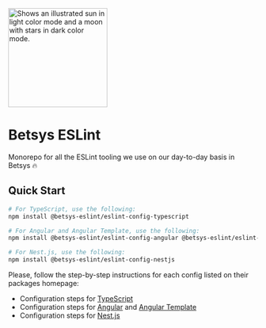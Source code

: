 <picture>
  <source media="(prefers-color-scheme: dark)" srcset="https://user-images.githubusercontent.com/19550608/189107427-33501040-d335-4081-a339-0532a88cc5be.svg">
  <source media="(prefers-color-scheme: light)" srcset="https://user-images.githubusercontent.com/19550608/189107408-a7845b2c-1256-4489-8de5-2891b60f7b16.svg">
  <img width="200px" alt="Shows an illustrated sun in light color mode and a moon with stars in dark color mode." src="https://user-images.githubusercontent.com/19550608/189107408-a7845b2c-1256-4489-8de5-2891b60f7b16.svg">
</picture>

# Betsys ESLint

Monorepo for all the ESLint tooling we use on our day-to-day basis in Betsys :fire:

## Quick Start

```bash
# For TypeScript, use the following:
npm install @betsys-eslint/eslint-config-typescript

# For Angular and Angular Template, use the following:
npm install @betsys-eslint/eslint-config-angular @betsys-eslint/eslint-config-angular-template

# For Nest.js, use the following:
npm install @betsys-eslint/eslint-config-nestjs
```

Please, follow the step-by-step instructions for each config listed on their packages homepage:
- Configuration steps for [TypeScript](https://github.com/betsys-com/betsys-eslint/tree/main/packages/eslint-config-typescript)
- Configuration steps for [Angular](https://github.com/betsys-com/betsys-eslint/tree/main/packages/eslint-config-angular) and [Angular Template](https://github.com/betsys-com/betsys-eslint/tree/main/packages/eslint-config-angular-template)
- Configuration steps for [Nest.js](https://github.com/betsys-com/betsys-eslint/tree/main/packages/eslint-config-nestjs)
